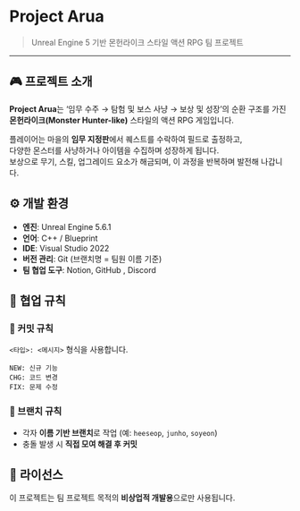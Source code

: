 # Project Arua
> Unreal Engine 5 기반 몬헌라이크 스타일 액션 RPG 팀 프로젝트

---

## 🎮 프로젝트 소개
**Project Arua**는 ‘임무 수주 → 탐험 및 보스 사냥 → 보상 및 성장’의 순환 구조를 가진  
**몬헌라이크(Monster Hunter-like)** 스타일의 액션 RPG 게임입니다.  

플레이어는 마을의 **임무 지정판**에서 퀘스트를 수락하여 필드로 출정하고,  
다양한 몬스터를 사냥하거나 아이템을 수집하며 성장하게 됩니다.  
보상으로 무기, 스킬, 업그레이드 요소가 해금되며, 이 과정을 반복하며 발전해 나갑니다.  

## ⚙️ 개발 환경
- **엔진**: Unreal Engine 5.6.1  
- **언어**: C++ / Blueprint  
- **IDE**: Visual Studio 2022  
- **버전 관리**: Git (브랜치명 = 팀원 이름 기준)  
- **팀 협업 도구**: Notion, GitHub , Discord

## 👥 협업 규칙

### 🔹 커밋 규칙
`<타입>: <메시지>` 형식을 사용합니다.
```
NEW: 신규 기능
CHG: 코드 변경
FIX: 문제 수정
```
### 🔹 브랜치 규칙
- 각자 **이름 기반 브랜치**로 작업 (예: `heeseop`, `junho`, `soyeon`)  
- 충돌 발생 시 **직접 모여 해결 후 커밋**  

## 📜 라이선스
이 프로젝트는 팀 프로젝트 목적의 **비상업적 개발용**으로만 사용됩니다.